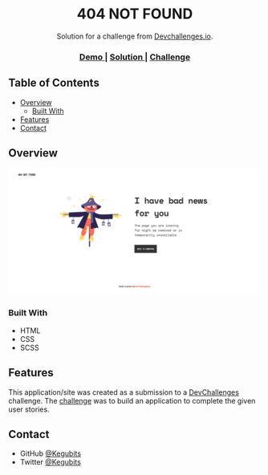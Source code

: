 <h1 align="center">404 NOT FOUND</h1>

<div align="center">
   Solution for a challenge from  <a href="http://devchallenges.io" target="_blank">Devchallenges.io</a>.
</div>

<div align="center">
  <h3>
    <a href="https://kelex21.github.io/404-not-found/">
      Demo
    </a>
    <span> | </span>
    <a href="https://devchallenges.io/solutions/quOJXVbZ9yF7a62jHmnC">
      Solution
    </a>
    <span> | </span>
    <a href="https://devchallenges.io/challenges/wBunSb7FPrIepJZAg0sY">
      Challenge
    </a>
  </h3>
</div>

## Table of Contents

- [Overview](#overview)
  - [Built With](#built-with)
- [Features](#features)
- [Contact](#contact)

  

## Overview

<img src="assets/screenshot/screenshot.png?raw=true" alt="Screenshot">


### Built With

- HTML
- CSS
- SCSS

## Features

This application/site was created as a submission to a [DevChallenges](https://devchallenges.io/challenges) challenge. The [challenge](https://devchallenges.io/challenges/wBunSb7FPrIepJZAg0sY) was to build an application to complete the given user stories.

## Contact

- GitHub [@Kegubits](https://github.com/Kegubits)
- Twitter [@Kegubits](https://twitter.com/Kegubits)
